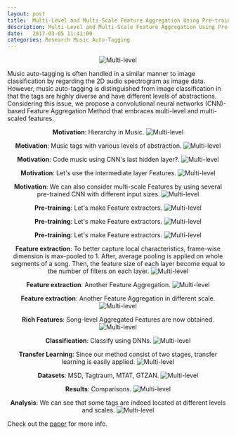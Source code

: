 ```yaml
---
layout: post
title:  Multi-Level and Multi-Scale Feature Aggregation Using Pre-trained Convolutional Neural Networks for Music Auto-tagging
description: Multi-Level and Multi-Scale Feature Aggregation Using Pre-trained Convolutional Neural Networks for Music Auto-tagging
date:   2017-03-05 11:41:00
categories: Research Music Auto-Tagging
---
```


<p align="center">
  <img src="/assets/images/spl2017/spl1.png" alt="Multi-level" style="max-width: 100%;">
</p>
Music auto-tagging is often handled in a similar manner to image classification by regarding the 2D audio spectrogram as image data. However, music auto-tagging is distinguished from image classification in that the tags are highly diverse and have different levels of abstractions. Considering this issue, we propose a convolutional neural networks (CNN)-based Feature Aggregation Method that embraces multi-level and multi-scaled features.

<p align="center">
<strong>Motivation</strong>: Hierarchy in Music.
  <img src="/assets/images/spl2017/spl2.jpeg" alt="Multi-level" style="max-width: 100%;">
</p>

<p align="center">
<strong>Motivation</strong>: Music tags with various levels of abstraction.
  <img src="/assets/images/spl2017/spl3.jpeg" alt="Multi-level" style="max-width: 100%;">
</p>

<p align="center">
<strong>Motivation</strong>: Code music using CNN's last hidden layer?.
  <img src="/assets/images/spl2017/spl4.jpeg" alt="Multi-level" style="max-width: 100%;">
</p>

<p align="center">
<strong>Motivation</strong>: Let's use the intermediate layer Features.
  <img src="/assets/images/spl2017/spl5.jpeg" alt="Multi-level" style="max-width: 100%;">
</p>

<p align="center">
<strong>Motivation</strong>: We can also consider multi-scale Features by using several pre-trained CNN with different input sizes.
  <img src="/assets/images/spl2017/spl6.jpeg" alt="Multi-level" style="max-width: 100%;">
</p>

<p align="center">
<strong>Pre-training</strong>: Let's make Feature extractors.
  <img src="/assets/images/spl2017/spl7.jpeg" alt="Multi-level" style="max-width: 100%;">
</p>

<p align="center">
<strong>Pre-training</strong>: Let's make Feature extractors.
  <img src="/assets/images/spl2017/spl8.jpeg" alt="Multi-level" style="max-width: 100%;">
</p>

<p align="center">
<strong>Pre-training</strong>: Let's make Feature extractors.
  <img src="/assets/images/spl2017/spl9.jpeg" alt="Multi-level" style="max-width: 100%;">
</p>

<p align="center">
<strong>Feature extraction</strong>: To better capture local characteristics, frame-wise dimension is max-pooled to 1. After, average pooling is applied on whole segments of a song. Then, the feature size of each layer become equal to the number of filters on each layer.
  <img src="/assets/images/spl2017/spl10.jpeg" alt="Multi-level" style="max-width: 100%;">
</p>

<p align="center">
<strong>Feature extraction</strong>: Another Feature Aggregation.
  <img src="/assets/images/spl2017/spl11.jpeg" alt="Multi-level" style="max-width: 100%;">
</p>

<p align="center">
<strong>Feature extraction</strong>: Another Feature Aggregation in different scale.
  <img src="/assets/images/spl2017/spl12.jpeg" alt="Multi-level" style="max-width: 100%;">
</p>

<p align="center">
<strong>Rich Features</strong>: Song-level Aggregated Features are now obtained.
  <img src="/assets/images/spl2017/spl13.jpeg" alt="Multi-level" style="max-width: 100%;">
</p>

<p align="center">
<strong>Classification</strong>: Classify using DNNs.
  <img src="/assets/images/spl2017/spl14.jpeg" alt="Multi-level" style="max-width: 100%;">
</p>

<p align="center">
<strong>Transfer Learning</strong>: Since our method consist of two stages, transfer learning is easily applied.
  <img src="/assets/images/spl2017/spl15.jpeg" alt="Multi-level" style="max-width: 100%;">
</p>

<p align="center">
<strong>Datasets</strong>: MSD, Tagtraum, MTAT, GTZAN.
  <img src="/assets/images/spl2017/spl16.jpeg" alt="Multi-level" style="max-width: 100%;">
</p>

<p align="center">
<strong>Results</strong>: Comparisons.
  <img src="/assets/images/spl2017/spl17.jpeg" alt="Multi-level" style="max-width: 100%;">
</p>

<p align="center">
<strong>Analysis</strong>: We can see that some tags are indeed located at different levels and scales.
  <img src="/assets/images/spl2017/spl18.jpeg" alt="Multi-level" style="max-width: 100%;">
</p>


Check out the [paper][arXiv] for more info.

[arXiv]:    https://arxiv.org/abs/1703.01793
